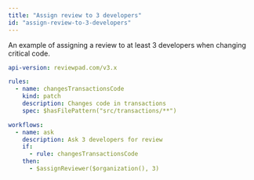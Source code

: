 ```yaml
---
title: "Assign review to 3 developers"
id: "assign-review-to-3-developers"
---
```


An example of assigning a review to at least 3 developers when changing critical code.

```yaml
api-version: reviewpad.com/v3.x

rules:
  - name: changesTransactionsCode
    kind: patch
    description: Changes code in transactions
    spec: $hasFilePattern("src/transactions/**")

workflows:
  - name: ask
    description: Ask 3 developers for review
    if:
      - rule: changesTransactionsCode
    then:
      - $assignReviewer($organization(), 3)
```